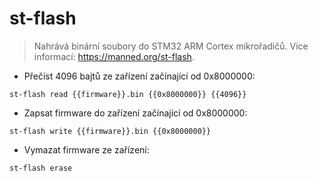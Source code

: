 # st-flash

> Nahrává binární soubory do STM32 ARM Cortex mikrořadičů.
> Více informací: <https://manned.org/st-flash>.

- Přečíst 4096 bajtů ze zařízení začínající od 0x8000000:

`st-flash read {{firmware}}.bin {{0x8000000}} {{4096}}`

- Zapsat firmware do zařízení začínající od 0x8000000:

`st-flash write {{firmware}}.bin {{0x8000000}}`

- Vymazat firmware ze zařízení:

`st-flash erase`
